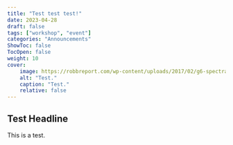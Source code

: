 ```yaml
---
title: "Test test test!"
date: 2023-04-28
draft: false
tags: ["workshop", "event"]
categories: "Announcements"
ShowToc: false
TocOpen: false
weight: 10
cover:
    image: https://robbreport.com/wp-content/uploads/2017/02/g6-spectra.jpg?w=993
    alt: "Test."
    caption: "Test."
    relative: false
---
```


## Test Headline

This is a test.
